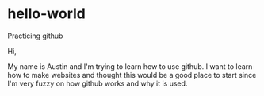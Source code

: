 # hello-world
Practicing github

Hi,

My name is Austin and I'm trying to learn how to use github.  I want to learn how to make websites and thought this would be a good place to start since I'm very fuzzy on how github works and why it is used.  
